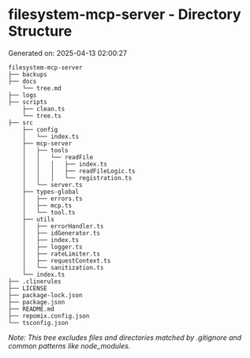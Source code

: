 # filesystem-mcp-server - Directory Structure

Generated on: 2025-04-13 02:00:27


```
filesystem-mcp-server
├── backups
├── docs
    └── tree.md
├── logs
├── scripts
    ├── clean.ts
    └── tree.ts
├── src
    ├── config
    │   └── index.ts
    ├── mcp-server
    │   ├── tools
    │   │   └── readFile
    │   │   │   ├── index.ts
    │   │   │   ├── readFileLogic.ts
    │   │   │   └── registration.ts
    │   └── server.ts
    ├── types-global
    │   ├── errors.ts
    │   ├── mcp.ts
    │   └── tool.ts
    ├── utils
    │   ├── errorHandler.ts
    │   ├── idGenerator.ts
    │   ├── index.ts
    │   ├── logger.ts
    │   ├── rateLimiter.ts
    │   ├── requestContext.ts
    │   └── sanitization.ts
    └── index.ts
├── .clinerules
├── LICENSE
├── package-lock.json
├── package.json
├── README.md
├── repomix.config.json
└── tsconfig.json

```

_Note: This tree excludes files and directories matched by .gitignore and common patterns like node_modules._
